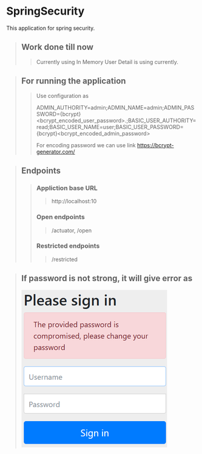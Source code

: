 # SpringSecurity

This application for spring security.

> ## Work done till now
> > Currently using In Memory User Detail is using currently.

> ## For running the application
> > Use configuration as
> >
> > ADMIN_AUTHORITY=admin;ADMIN_NAME=admin;ADMIN_PASSWORD={bcrypt}<bcrypt_encoded_user_password>.;BASIC_USER_AUTHORITY=read;BASIC_USER_NAME=user;BASIC_USER_PASSWORD={bcrypt}<bcrypt_encoded_admin_password>
> >
> > For encoding password we can use link https://bcrypt-generator.com/

> ## Endpoints
> > ### Appliction base URL
> > > http://localhost:10
> > ### Open endpoints
> > > /actuator, /open
> > ### Restricted endpoints
> > > /restricted

> ## If password is not strong, it will give error as 
> ![img.png](img.png)
